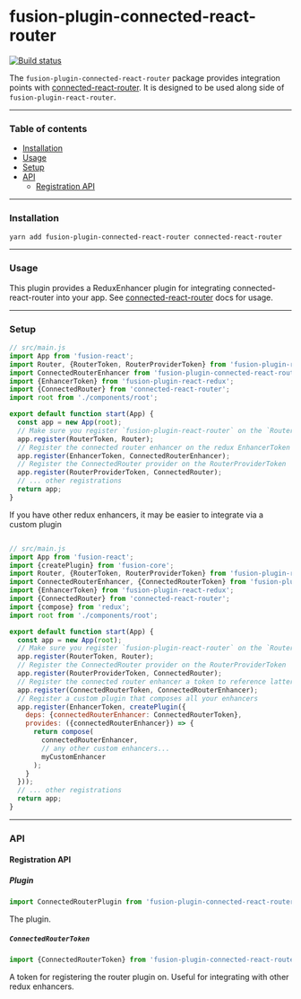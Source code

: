 # fusion-plugin-connected-react-router

[![Build status](https://badge.buildkite.com/d34fd7f072f20da4e71a6ea59dd8d20efbce3c4ebec0c057dd.svg?branch=master)](https://buildkite.com/uberopensource/fusion-plugin-connected-react-router)

The `fusion-plugin-connected-react-router` package provides integration points with [connected-react-router](https://github.com/supasate/connected-react-router). It is designed
to be used along side of `fusion-plugin-react-router`.

---

### Table of contents

* [Installation](#installation)
* [Usage](#usage)
* [Setup](#setup)
* [API](#api)
  * [Registration API](#registration-api)

---

### Installation

```sh
yarn add fusion-plugin-connected-react-router connected-react-router
```

---

### Usage

This plugin provides a ReduxEnhancer plugin for integrating connected-react-router into your app.
See [connected-react-router](https://github.com/supasate/connected-react-router) docs for usage.

---

### Setup

```js
// src/main.js
import App from 'fusion-react';
import Router, {RouterToken, RouterProviderToken} from 'fusion-plugin-react-router';
import ConnectedRouterEnhancer from 'fusion-plugin-connected-react-router';
import {EnhancerToken} from 'fusion-plugin-react-redux';
import {ConnectedRouter} from 'connected-react-router';
import root from './components/root';

export default function start(App) {
  const app = new App(root);
  // Make sure you register `fusion-plugin-react-router` on the `RouterToken`
  app.register(RouterToken, Router);
  // Register the connected router enhancer on the redux EnhancerToken
  app.register(EnhancerToken, ConnectedRouterEnhancer);
  // Register the ConnectedRouter provider on the RouterProviderToken
  app.register(RouterProviderToken, ConnectedRouter);
  // ... other registrations
  return app;
}
```

If you have other redux enhancers, it may be easier to integrate via a custom plugin


```js

// src/main.js
import App from 'fusion-react';
import {createPlugin} from 'fusion-core';
import Router, {RouterToken, RouterProviderToken} from 'fusion-plugin-react-router';
import ConnectedRouterEnhancer, {ConnectedRouterToken} from 'fusion-plugin-connected-react-router';
import {EnhancerToken} from 'fusion-plugin-react-redux';
import {ConnectedRouter} from 'connected-react-router';
import {compose} from 'redux';
import root from './components/root';

export default function start(App) {
  const app = new App(root);
  // Make sure you register `fusion-plugin-react-router` on the `RouterToken`
  app.register(RouterToken, Router);
  // Register the ConnectedRouter provider on the RouterProviderToken
  app.register(RouterProviderToken, ConnectedRouter);
  // Register the connected router enhancer a token to reference latter
  app.register(ConnectedRouterToken, ConnectedRouterEnhancer);
  // Register a custom plugin that composes all your enhancers
  app.register(EnhancerToken, createPlugin({
    deps: {connectedRouterEnhancer: ConnectedRouterToken},
    provides: ({connectedRouterEnhancer}) => {
      return compose(
        connectedRouterEnhancer,
        // any other custom enhancers...
        myCustomEnhancer
      );
    }
  }));
  // ... other registrations
  return app;
}
```

---

### API

#### Registration API

##### Plugin

```js
import ConnectedRouterPlugin from 'fusion-plugin-connected-react-router';
```

The plugin.

##### `ConnectedRouterToken`

```jsx
import {ConnectedRouterToken} from 'fusion-plugin-connected-react-router';
```

A token for registering the router plugin on. Useful for integrating with other redux enhancers.

